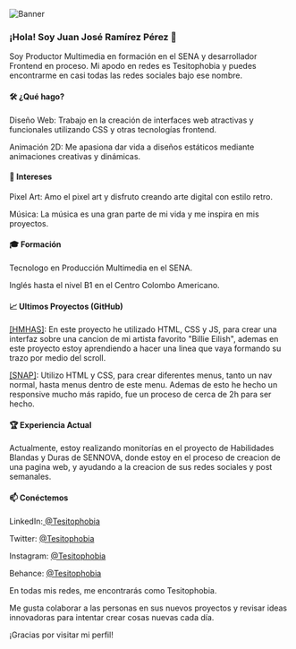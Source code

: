 ![Banner](https://og-api.qbytes.dev/github/banner/Tesitophobia?text=Productor)

### ¡Hola! Soy Juan José Ramírez Pérez 👋

Soy Productor Multimedia en formación en el SENA y desarrollador Frontend en proceso. Mi apodo en redes es Tesitophobia y puedes encontrarme en casi todas las redes sociales bajo ese nombre.

#### 🛠️ ¿Qué hago?

Diseño Web: Trabajo en la creación de interfaces web atractivas y funcionales utilizando CSS y otras tecnologías frontend.

Animación 2D: Me apasiona dar vida a diseños estáticos mediante animaciones creativas y dinámicas.

#### 🎨 Intereses

Pixel Art: Amo el pixel art y disfruto creando arte digital con estilo retro.

Música: La música es una gran parte de mi vida y me inspira en mis proyectos.

#### 🎓 Formación

Tecnologo en Producción Multimedia en el SENA.

Inglés hasta el nivel B1 en el Centro Colombo Americano.

#### 📈 Ultimos Proyectos (GitHub)

[[HMHAS]](https://github.com/Tesitophobia/HMHAS "[HMHAS]"): En este proyecto he utilizado HTML, CSS y JS, para crear una interfaz sobre una cancion de mi artista favorito "Billie Eilish", ademas en este proyecto estoy aprendiendo a hacer una linea que vaya formando su trazo por medio del scroll.

[[SNAP]](https://github.com/Tesitophobia/snap "[SNAP]"): Utilizo HTML y CSS, para crear diferentes menus, tanto un nav normal, hasta menus dentro de este menu. Ademas de esto he hecho un responsive mucho más rapido, fue un proceso de cerca de 2h para ser hecho.

#### 🏆 Experiencia Actual

Actualmente, estoy realizando monitorías en el proyecto de Habilidades Blandas y Duras de SENNOVA, donde estoy en el proceso de creacion de una pagina web, y ayudando a la creacion de sus redes sociales y post semanales.

#### 📫 Conéctemos
LinkedIn:[ @Tesitophobia](https://www.linkedin.com/in/tesitophobia/ " @Tesitophobia")

Twitter: [@Tesitophobia](http://x.com/Tesitophobia "@Tesitophobia")

Instagram: [@Tesitophobia](http://www.Instagram.com/Tesitophobia "@Tesitophobia")

Behance: [@Tesitophobia](https://www.behance.net/juanjoramirez10 "@Tesitophobia")

En todas mis redes, me encontrarás como Tesitophobia.

Me gusta colaborar a las personas en sus nuevos proyectos y revisar ideas innovadoras para intentar crear cosas nuevas cada día.

¡Gracias por visitar mi perfil!
